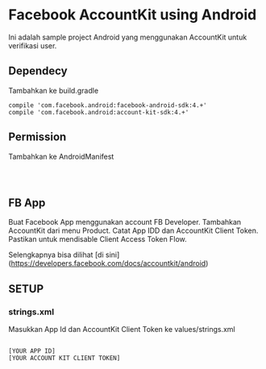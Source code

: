 # Facebook AccountKit using Android

Ini adalah sample project Android yang menggunakan AccountKit untuk verifikasi user.

## Dependecy

Tambahkan ke build.gradle

<pre><code>compile 'com.facebook.android:facebook-android-sdk:4.+'
compile 'com.facebook.android:account-kit-sdk:4.+'</pre></code>

## Permission

Tambahkan ke AndroidManifest

<pre><code>
<uses-permission android:name="android.permission.INTERNET"/>
</pre></code>

## FB App

Buat Facebook App menggunakan account FB Developer. Tambahkan AccountKit dari menu Product. Catat App IDD dan AccountKit Client Token. Pastikan untuk mendisable Client Access Token Flow.

Selengkapnya bisa dilihat [di sini] (https://developers.facebook.com/docs/accountkit/android)

## SETUP

### strings.xml

Masukkan App Id dan AccountKit Client Token ke values/strings.xml

<pre><code>
<string name="FACEBOOK_APP_ID">[YOUR APP ID]</string>
<string name="ACCOUNT_KIT_CLIENT_TOKEN">[YOUR ACCOUNT KIT CLIENT TOKEN]</string>
</pre></code>